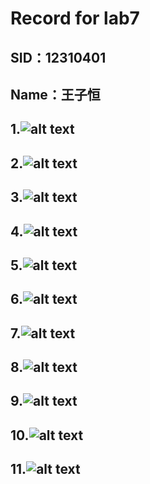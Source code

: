 # Record for lab7

## SID：12310401

## Name：王子恒

## 1.![alt text](record7/image.png)

## 2.![alt text](record7/image-1.png)

## 3.![alt text](record7/image-2.png)

## 4.![alt text](record7/image-3.png)

## 5.![alt text](record7/image-4.png)

## 6.![alt text](record7/image-6.png)

## 7.![alt text](record7/image-5.png)

## 8.![alt text](record7/image-7.png)

## 9.![alt text](record7/image-8.png)

## 10.![alt text](record7/image-9.png)

## 11.![alt text](record7/image-10.png)

